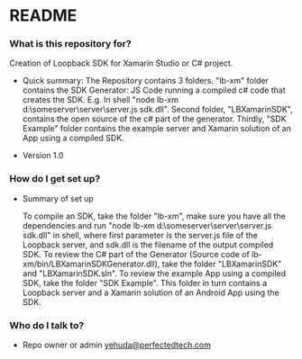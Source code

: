 # README #

### What is this repository for? ###

Creation of Loopback SDK for Xamarin Studio or C# project.

* Quick summary: 
    The Repository contains 3 folders.
    "lb-xm" folder contains the SDK Generator: JS Code running a compiled c# code that creates the SDK. E.g. In shell "node lb-xm d:\someserver\server\server.js sdk.dll". 
    Second folder, "LBXamarinSDK", contains the open source of the c# part of the generator. 
    Thirdly, "SDK Example" folder contains the example server and Xamarin solution of an App using a compiled SDK.

* Version 1.0

### How do I get set up? ###

* Summary of set up

    To compile an SDK, take the folder "lb-xm", make sure you have all the dependencies and run "node lb-xm d:\someserver\server\server.js sdk.dll" in shell, where first parameter is the server.js file of the Loopback server, and sdk.dll is the filename of the output compiled SDK.
    To review the C# part of the Generator (Source code of lb-xm/bin/LBXamarinSDKGenerator.dll), take the folder "LBXamarinSDK" and "LBXamarinSDK.sln".
    To review the example App using a compiled SDK, take the folder "SDK Example". This folder in turn contains a Loopback server and a Xamarin solution of an Android App using the SDK.

### Who do I talk to? ###

* Repo owner or admin
yehuda@perfectedtech.com